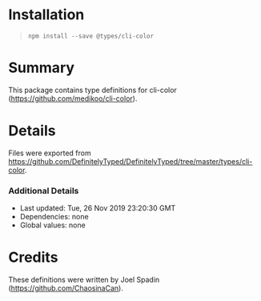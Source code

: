 # Installation
> `npm install --save @types/cli-color`

# Summary
This package contains type definitions for cli-color (https://github.com/medikoo/cli-color).

# Details
Files were exported from https://github.com/DefinitelyTyped/DefinitelyTyped/tree/master/types/cli-color.

### Additional Details
 * Last updated: Tue, 26 Nov 2019 23:20:30 GMT
 * Dependencies: none
 * Global values: none

# Credits
These definitions were written by Joel Spadin (https://github.com/ChaosinaCan).
